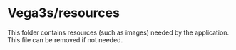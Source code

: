 # Vega3s/resources

This folder contains resources (such as images) needed by the application. This file can
be removed if not needed.
